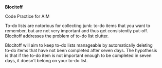 **Blocitoff**

Code Practice for AIM

To-do lists are notorious for collecting junk: to-do items that you want to remember, but are not very important and thus get consistently put-off. Blocitoff addresses the problem of to-do list clutter.

Blocitoff will aim to keep to-do lists manageable by automatically deleting to-do items that have not been completed after seven days. The hypothesis is that if the to-do item is not important enough to be completed in seven days, it doesn't belong on your to-do list.